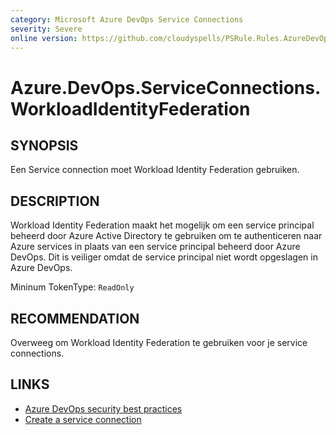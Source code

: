 ```yaml
---
category: Microsoft Azure DevOps Service Connections
severity: Severe
online version: https://github.com/cloudyspells/PSRule.Rules.AzureDevOps/blob/main/src/PSRule.Rules.AzureDevOps/nl/Azure.DevOps.ServiceConnections.WorkloadIdentityFederation.md
---
```


# Azure.DevOps.ServiceConnections.WorkloadIdentityFederation

## SYNOPSIS

Een Service connection moet Workload Identity Federation gebruiken.

## DESCRIPTION

Workload Identity Federation maakt het mogelijk om een service principal
beheerd door Azure Active Directory te gebruiken om te authenticeren
naar Azure services in plaats van een service principal beheerd door
Azure DevOps. Dit is veiliger omdat de service principal niet wordt
opgeslagen in Azure DevOps.

Mininum TokenType: `ReadOnly`

## RECOMMENDATION

Overweeg om Workload Identity Federation te gebruiken voor je service connections.

## LINKS

- [Azure DevOps security best practices](https://learn.microsoft.com/nl-nl/azure/devops/organizations/security/security-best-practices?view=azure-devops#scope-service-accounts)
- [Create a service connection](https://learn.microsoft.com/nl-nl/azure/devops/pipelines/library/connect-to-azure?view=azure-devops#create-an-azure-resource-manager-service-connection-using-workload-identity-federation)
